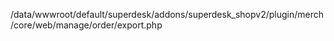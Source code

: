 

/data/wwwroot/default/superdesk/addons/superdesk_shopv2/plugin/merch/core/web/manage/order/export.php